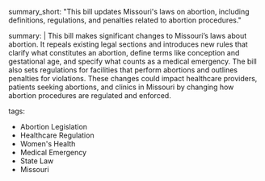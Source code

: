 summary_short: "This bill updates Missouri's laws on abortion, including definitions, regulations, and penalties related to abortion procedures."

summary: |
  This bill makes significant changes to Missouri’s laws about abortion. It repeals existing legal sections and introduces new rules that clarify what constitutes an abortion, define terms like conception and gestational age, and specify what counts as a medical emergency. The bill also sets regulations for facilities that perform abortions and outlines penalties for violations. These changes could impact healthcare providers, patients seeking abortions, and clinics in Missouri by changing how abortion procedures are regulated and enforced.

tags:
  - Abortion Legislation
  - Healthcare Regulation
  - Women's Health
  - Medical Emergency
  - State Law
  - Missouri
